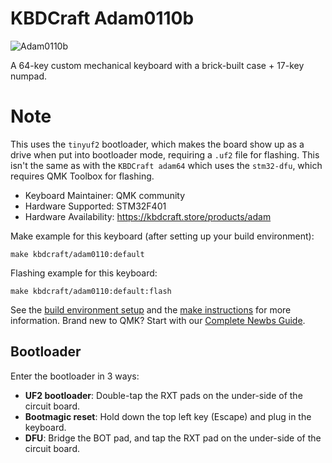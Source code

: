# KBDCraft Adam0110b

![Adam0110b](https://i.imgur.com/2XqTtGS.png)

A 64-key custom mechanical keyboard with a brick-built case + 17-key numpad. 

# Note
This uses the `tinyuf2` bootloader, which makes the board show up as a drive when put into bootloader mode, requiring a `.uf2` file for flashing. This isn't the same as with the `KBDCraft adam64` which uses the `stm32-dfu`, which requires QMK Toolbox for flashing.

* Keyboard Maintainer: QMK community
* Hardware Supported: STM32F401
* Hardware Availability: https://kbdcraft.store/products/adam

Make example for this keyboard (after setting up your build environment):

    make kbdcraft/adam0110:default

Flashing example for this keyboard:

    make kbdcraft/adam0110:default:flash

See the [build environment setup](https://docs.qmk.fm/#/getting_started_build_tools) and the [make instructions](https://docs.qmk.fm/#/getting_started_make_guide) for more information. Brand new to QMK? Start with our [Complete Newbs Guide](https://docs.qmk.fm/#/newbs).

## Bootloader

Enter the bootloader in 3 ways:

* **UF2 bootloader**: Double-tap the RXT pads on the under-side of the circuit board.
* **Bootmagic reset**: Hold down the top left key (Escape) and plug in the keyboard.
* **DFU**: Bridge the BOT pad, and tap the RXT pad on the under-side of the circuit board.